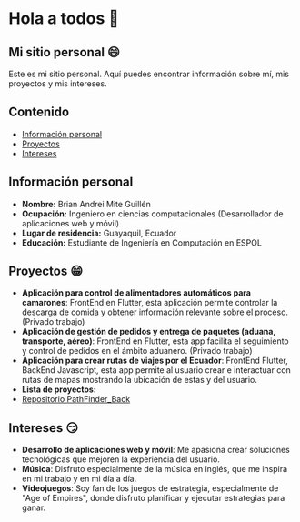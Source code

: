 # Hola a todos 👋
## Mi sitio personal :smile:
Este es mi sitio personal. Aquí puedes encontrar información sobre mí, mis proyectos y mis intereses.

## Contenido
* [Información personal](#información-personal)
* [Proyectos](#proyectos)
* [Intereses](#intereses)

## Información personal
* **Nombre:** Brian Andrei Mite Guillén
* **Ocupación:** Ingeniero en ciencias computacionales (Desarrollador de aplicaciones web y móvil)
* **Lugar de residencia:** Guayaquil, Ecuador
* **Educación:** Estudiante de Ingeniería en Computación en ESPOL

## Proyectos :grin:
* **Aplicación para control de alimentadores automáticos para camarones**: FrontEnd en Flutter, esta aplicación permite controlar la descarga de comida y obtener información relevante sobre el proceso. (Privado trabajo)
* **Aplicación de gestión de pedidos y entrega de paquetes (aduana, transporte, aéreo)**: FrontEnd en Flutter, esta app facilita el seguimiento y control de pedidos en el ámbito aduanero. (Privado trabajo)
* **Aplicación para crear rutas de viajes por el Ecuador**: FrontEnd Flutter, BackEnd Javascript, esta app permite al usuario crear e interactuar con rutas de mapas mostrando la ubicación de estas y del usuario.
* **Lista de proyectos:**
* [Repositorio PathFinder_Back](https://github.com/gjareval/PathFinder_Back)

## Intereses :smirk:
* **Desarrollo de aplicaciones web y móvil**: Me apasiona crear soluciones tecnológicas que mejoren la experiencia del usuario.
* **Música**: Disfruto especialmente de la música en inglés, que me inspira en mi trabajo y en mi día a día.
* **Videojuegos**: Soy fan de los juegos de estrategia, especialmente de "Age of Empires", donde disfruto planificar y ejecutar estrategias para ganar.
